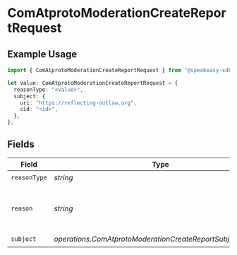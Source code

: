 # ComAtprotoModerationCreateReportRequest

## Example Usage

```typescript
import { ComAtprotoModerationCreateReportRequest } from "@speakeasy-sdks/bluesky/models/operations";

let value: ComAtprotoModerationCreateReportRequest = {
  reasonType: "<value>",
  subject: {
    uri: "https://reflecting-outlaw.org",
    cid: "<id>",
  },
};
```

## Fields

| Field                                                       | Type                                                        | Required                                                    | Description                                                 |
| ----------------------------------------------------------- | ----------------------------------------------------------- | ----------------------------------------------------------- | ----------------------------------------------------------- |
| `reasonType`                                                | *string*                                                    | :heavy_check_mark:                                          | N/A                                                         |
| `reason`                                                    | *string*                                                    | :heavy_minus_sign:                                          | Additional context about the content and violation.         |
| `subject`                                                   | *operations.ComAtprotoModerationCreateReportSubjectRequest* | :heavy_check_mark:                                          | N/A                                                         |